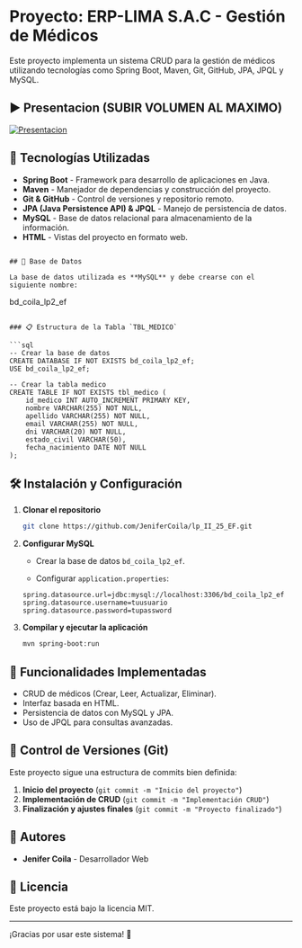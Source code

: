 # Proyecto: ERP-LIMA S.A.C - Gestión de Médicos

Este proyecto implementa un sistema CRUD para la gestión de médicos utilizando tecnologías como Spring Boot, Maven, Git, GitHub, JPA, JPQL y MySQL.

## ▶️ Presentacion (SUBIR VOLUMEN AL MAXIMO)
[![Presentacion](https://img.youtube.com/vi/ABQHuAsZZcs/hqdefault.jpg)](https://www.youtube.com/watch?v=ABQHuAsZZcs)

## 📌 Tecnologías Utilizadas

- **Spring Boot** - Framework para desarrollo de aplicaciones en Java.
- **Maven** - Manejador de dependencias y construcción del proyecto.
- **Git & GitHub** - Control de versiones y repositorio remoto.
- **JPA (Java Persistence API) & JPQL** - Manejo de persistencia de datos.
- **MySQL** - Base de datos relacional para almacenamiento de la información.
- **HTML** - Vistas del proyecto en formato web.
```

## 📌 Base de Datos

La base de datos utilizada es **MySQL** y debe crearse con el siguiente nombre:

```
bd_coila_lp2_ef
```

### 📋 Estructura de la Tabla `TBL_MEDICO`

```sql
-- Crear la base de datos 
CREATE DATABASE IF NOT EXISTS bd_coila_lp2_ef;
USE bd_coila_lp2_ef;

-- Crear la tabla medico
CREATE TABLE IF NOT EXISTS tbl_medico (
    id_medico INT AUTO_INCREMENT PRIMARY KEY,
    nombre VARCHAR(255) NOT NULL,
    apellido VARCHAR(255) NOT NULL,
    email VARCHAR(255) NOT NULL,
    dni VARCHAR(20) NOT NULL,
    estado_civil VARCHAR(50),
    fecha_nacimiento DATE NOT NULL
);

```

## 🛠 Instalación y Configuración

1. **Clonar el repositorio**

   ```sh
   git clone https://github.com/JeniferCoila/lp_II_25_EF.git
   ```

2. **Configurar MySQL**

   - Crear la base de datos `bd_coila_lp2_ef`.

   - Configurar `application.properties`:

   ```properties
   spring.datasource.url=jdbc:mysql://localhost:3306/bd_coila_lp2_ef
   spring.datasource.username=tuusuario
   spring.datasource.password=tupassword
   ```

3. **Compilar y ejecutar la aplicación**

   ```sh
   mvn spring-boot:run
   ```

## 📌 Funcionalidades Implementadas

- CRUD de médicos (Crear, Leer, Actualizar, Eliminar).
- Interfaz basada en HTML.
- Persistencia de datos con MySQL y JPA.
- Uso de JPQL para consultas avanzadas.

## 🔁 Control de Versiones (Git)

Este proyecto sigue una estructura de commits bien definida:

1. **Inicio del proyecto** (`git commit -m "Inicio del proyecto"`)
2. **Implementación de CRUD** (`git commit -m "Implementación CRUD"`)
3. **Finalización y ajustes finales** (`git commit -m "Proyecto finalizado"`)

## 📌 Autores

- **Jenifer Coila** - Desarrollador Web

## 📜 Licencia

Este proyecto está bajo la licencia MIT. 

---

¡Gracias por usar este sistema! 🚀

